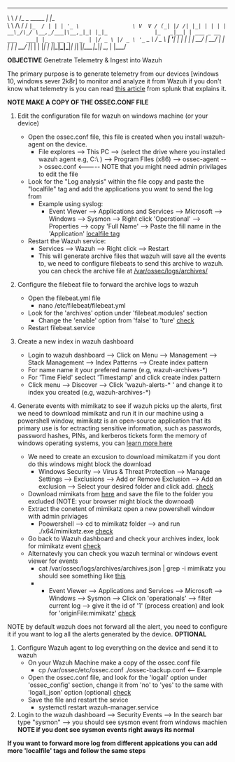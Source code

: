 __        __              _                    
\ \      / /_ _ _____   _| |__                 
 \ \ /\ / / _` |_  / | | | '_ \                
  \ V  V / (_| |/ /| |_| | | | |               
 __\_/\_/ \__,_/___|\__,_|_| |_|_              
|_   _|__| | ___ _ __ ___   ___| |_ _ __ _   _ 
  | |/ _ \ |/ _ \ '_ ` _ \ / _ \ __| '__| | | |
  | |  __/ |  __/ | | | | |  __/ |_| |  | |_| |
  |_|\___|_|\___|_| |_| |_|\___|\__|_|   \__, |
                                         |___/ 


**OBJECTIVE**
Genetrate Telemetry & Ingest into Wazuh 

The primary purpose is to generate telemetry from our devices [windows 10, windows sever 2k8r] to monitor and analyze it from Wazuh
if you don't know what telemetry is you can read [this article](https://www.splunk.com/en_us/blog/learn/what-is-telemetry.html) from splunk that explains it.

**NOTE MAKE A COPY OF THE OSSEC.CONF FILE**

1. Edit the configuration file for wazuh on windows machine (or your device)
    - Open the ossec.conf file, this file is created when you install wazuh-agent on the device. 
        - File explores --> This PC --> (select the drive where you installed wazuh agent e.g, C:\ ) --> Program FIles (x86) --> ossec-agent --> ossec.conf <----- NOTE that you might need admin privilages to edit the file
    - Look  for the "Log analysis" within the file copy and paste the "localfile" tag and add the applications you want to send the log from
        - Example using syslog: 
            - Event Viewer --> Applications and Services --> Microsoft --> Windows --> Sysmon --> Right click 'Operstional' --> Properties --> copy 'Full Name' --> Paste the fill name in the 'Application' [localfile tag](../assets/localfile%20tag.png) 
    - Restart the Wazuh service:
        - Services --> Wazuh --> Right click --> Restart 
        - This will generate archive files that wazuh will save all the events to, we need to configure filebeats to send this archive to wazuh. you can check the archive file at [/var/ossec/logs/archives/](../assets/archive-logs-files.png)

2. Configure the filebeat file to forward the archive logs to wazuh
    - Open the filebeat.yml file 
        - nano /etc/filebeat/filebeat.yml
     - Look for the 'archives' option under 'filebeat.modules' section
        - Change the 'enable' option from 'false' to 'ture' [check](../assets/archives-options.png)
    - Restart filebeat.service

3. Create a new index in wazuh dashboard 
    - Login to wazuh dashboard --> Click on Menu --> Management --> Stack Management --> Index Patterns --> Create index pattern 
    - For name name it your prefered name (e.g, wazuh-archives-*)
    - For 'Time Field' seclect 'Timestamp' and click create index pattern
    - Click menu --> Discover --> Click 'wazuh-alerts-* ' and change it to index you created (e.g, wazuh-archives-*)

4. Generate events with mimikatz to see if wazuh picks up the alerts, first we need to download mimikatz and run it in our machine using a powershell window, mimikatz is an open-source application that its primary use is for ectracting sensitive information, such as passwords, password hashes, PINs, and kerberos tickets form the memory of windows operating systems, you can [learn more here](https://www.sentinelone.com/cybersecurity-101/threat-intelligence/mimikatz/)

    - We need to create an excusion to download mimikatzm if you dont do this windows might block the download
        - Windows Security --> Virus & Threat Protection --> Manage Settings --> Exclusions --> Add or Remove Exclusion --> Add an exclusion --> Select your desired folder and click add. [check](../assets/mimikatz-folder-exlusion.png)
    - Download mimikats from [here](https://github.com/gentilkiwi/mimikatz/releases) and save the file to the folder you excluded (NOTE: your browser might block the downoad)
    - Extract the conetent of mimikatz open a new powershell window with admin priviages 
        - Poowershell --> cd to mimikatz folder --> and run ./x64/mimikatz.exe [check](../assets/powershell-mimikatz.png)
    - Go back to Wazuh dashboard and check your archives index, look for mimikatz event [check](../assets/mimikatz-event-wazuh-dashboard.png)
    - Alternatevly you can check you wazuh terminal or windows event viewer for events
        - cat /var/ossec/logs/archives/archives.json | grep -i mimikatz you should see something like [this](../assets/wazuh-terminal-mimikatz.png) 
        - - Event Viewer --> Applications and Services --> Microsoft --> Windows --> Sysmon --> Click on 'operationals' --> filter current log --> give it the id of '1' (process creation) and look for 'originFile:mimikatz' [check](../assets/mimikatz-event-viewer.png)


NOTE by default wazuh does not forward all the alert, you need to configure it if you want to log all the alerts generated by the device.
**OPTIONAL**
1. Configure Wazuh agent to log everything on the device and send it to wazuh
    - On your Wazuh Machine make a copy of the ossec.conf file
        - cp /var/ossec/etc/ossec.conf ./ossec-backup.conf <-- Example
    - Open the ossec.conf file, and look for the 'logall' option under 'ossec_config' section, change it from 'no' to 'yes' to the same with 'logall_json' option (optional) [check](../assets/logall-configuration%20wazuh.png)
    - Save the file and restart the sevice
        - systemctl restart wazuh-manager.service
2. Login to the wazuh dashboard --> Security Events --> In the search bar type "sysmon" --> you should see sysmon event from windows machien 
**NOTE if you dont see sysmon events right aways its normal**

**If you want to forward more log from different appications you can add more 'localfile' tags and follow the same steps**

